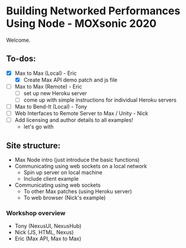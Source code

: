 # Building Networked Performances Using Node - MOXsonic 2020

Welcome.

## To-dos:
- [X] Max to Max (Local) - Eric
    - [X] Create Max API demo patch and js file
- [ ] Max to Max (Remote) - Eric
    - [ ] set up new Heroku server
    - [ ] come up with simple instructions for individual Heroku servers
- [ ] Max to Bend-It (Local) - Tony 
- [ ] Web Interfaces to Remote Server to Max / Unity - Nick
- [ ] Add licensing and author details to all examples!
    - let's go with 

## Site structure:
- Max Node intro (just introduce the basic functions)
- Communicating using web sockets on a local network
    - Spin up server on local machine
    - Include client example
- Communicating using web sockets
    - To other Max patches (using Heroku server)
    - To web browser (Nick's example)

### Workshop overview
- Tony (NexusUI, NexusHub)
- Nick (JS, HTML, Nexus)
- Eric (Max API, Max to Max)
